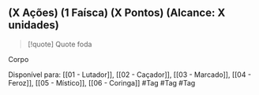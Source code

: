 ## (X Ações) (1 Faísca) (X Pontos) (Alcance: X unidades)

> [!quote] Quote foda

Corpo

Disponível para: [[01 - Lutador]], [[02 - Caçador]], [[03 - Marcado]], [[04 - Feroz]], [[05 - Místico]], [[06 - Coringa]]
#Tag #Tag #Tag